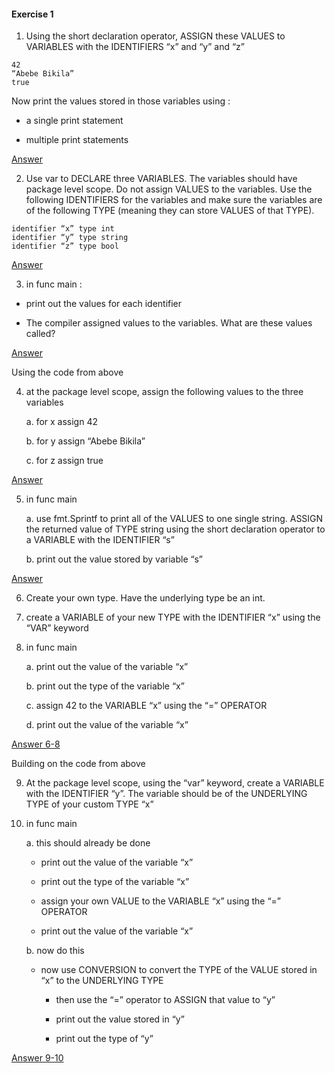 
#### Exercise 1

1. Using the short declaration operator, ASSIGN these VALUES to VARIABLES with the IDENTIFIERS “x” and “y” and “z”

```
42
“Abebe Bikila”
true
```

Now print the values stored in those variables using :

* a single print statement   

* multiple print statements

[Answer](https://play.golang.org/p/vGzzpsneHfH)

2. Use var to DECLARE three VARIABLES. The variables should have package level scope. Do not assign VALUES to the variables. Use the following IDENTIFIERS for the variables and make sure the variables are of the following TYPE (meaning they can store VALUES of that TYPE).
```
identifier “x” type int
identifier “y” type string
identifier “z” type bool
```
[Answer](https://play.golang.org/p/IFN7F16-yva)

3. in func main : 

* print out the values for each identifier

* The compiler assigned values to the variables. What are these values called?

[Answer](https://play.golang.org/p/A6S1em2paDD)

Using the code from above

4. at the package level scope, assign the following values to the three variables

    a. for x assign 42
   
    b. for y assign “Abebe Bikila”
    
    c. for z assign true

[Answer](https://play.golang.org/p/XYxvE3oO4QB)

5. in func main
   
    a. use fmt.Sprintf to print all of the VALUES to one single string. ASSIGN the returned value of TYPE string using the short declaration operator to a VARIABLE with the IDENTIFIER “s”
   
    b. print out the value stored by variable “s”

[Answer](https://play.golang.org/p/OS-jGW5sf1K)

6. Create your own type. Have the underlying type be an int.

7. create a VARIABLE of your new TYPE with the IDENTIFIER “x” using the “VAR” keyword

8. in func main
   
    a. print out the value of the variable “x”
    
    b. print out the type of the variable “x”
   
    c. assign 42 to the VARIABLE “x” using the “=” OPERATOR
   
    d. print out the value of the variable “x”

[Answer 6-8](https://play.golang.org/p/GGz_W1Y0JFd)

Building on the code from above

9. At the package level scope, using the “var” keyword, create a VARIABLE with the IDENTIFIER “y”. The variable should be of the UNDERLYING TYPE of your custom TYPE “x”

10. in func main
   
    a. this should already be done
        
    - print out the value of the variable “x”
       
    -  print out the type of the variable “x”
       
    - assign your own VALUE to the VARIABLE “x” using the “=” OPERATOR
       
    - print out the value of the variable “x”
   
    b. now do this
       
    - now use CONVERSION to convert the TYPE of the VALUE stored in “x” to the UNDERLYING TYPE
            
         * then use the “=” operator to ASSIGN that value to “y”
           
        * print out the value stored in “y”
            
        * print out the type of “y”

[Answer 9-10](https://play.golang.org/p/Xkv-bdYla1R)